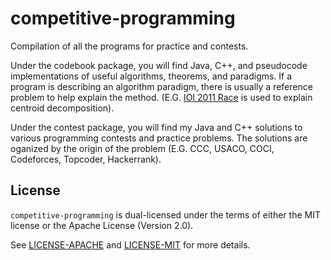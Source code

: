 # competitive-programming

Compilation of all the programs for practice and contests.

Under the codebook package, you will find Java, C++, and pseudocode implementations of useful
algorithms, theorems, and paradigms. If a program is describing an algorithm paradigm, there is
usually a reference problem to help explain the method. (E.G. <a href =
"https://github.com/jeffrey-xiao/Competitive-Programming/blob/master/src/codebook/algorithms/CentroidDecomposition.cpp"
target = "blank">IOI 2011 Race</a> is used to explain centroid decomposition).

Under the contest package, you will find my Java and C++ solutions to various programming contests
and practice problems. The solutions are oganized by the origin of the problem (E.G. CCC, USACO,
COCI, Codeforces, Topcoder, Hackerrank).

## License

`competitive-programming` is dual-licensed under the terms of either the MIT license or the Apache
License (Version 2.0).

See [LICENSE-APACHE](LICENSE-APACHE) and [LICENSE-MIT](LICENSE-MIT) for more details.
